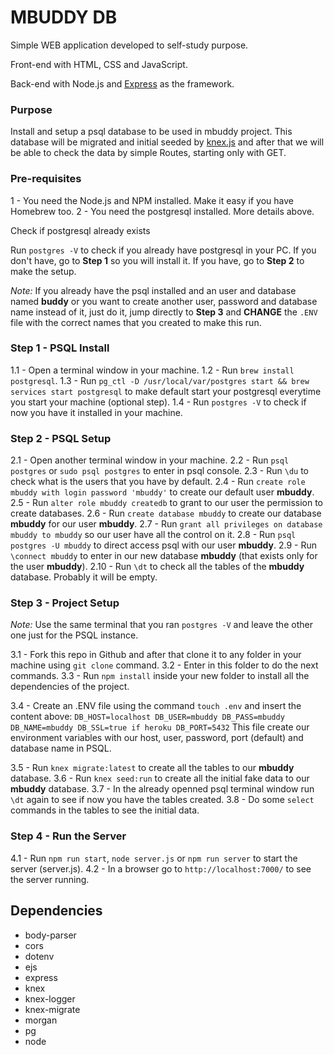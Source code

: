 # MBUDDY DB

Simple WEB application developed to self-study purpose.

Front-end with HTML, CSS and JavaScript.

Back-end with Node.js and [Express](http://expressjs.com/) as the framework.

### Purpose

Install and setup a psql database to be used in mbuddy project. This database will be migrated and initial seeded by [knex.js](https://knexjs.org/) and after that we will be able to check the data by simple Routes, starting only with GET.

### Pre-requisites

1 - You need the Node.js and NPM installed. Make it easy if you have Homebrew too.
2 - You need the postgresql installed. More details above.

Check if postgresql already exists

Run `postgres -V` to check if you already have postgresql in your PC. If you don't have, go to **Step 1** so you will install it. If you have, go to **Step 2** to make the setup.

*Note:* If you already have the psql installed and an user and database named **buddy** or you want to create another user, password and database name instead of it, just do it, jump directly to **Step 3** and **CHANGE** the `.ENV` file with the correct names that you created to make this run.

### Step 1 - PSQL Install

1.1 - Open a terminal window in your machine.
1.2 - Run `brew install postgresql`.
1.3 - Run `pg_ctl -D /usr/local/var/postgres start && brew services start postgresql` to make default start your postgresql everytime you start your machine (optional step).
1.4 - Run `postgres -V` to check if now you have it installed in your machine.

### Step 2 - PSQL Setup

2.1  - Open another terminal window in your machine.
2.2  - Run `psql postgres` or `sudo psql postgres` to enter in psql console.
2.3  - Run `\du` to check what is the users that you have by default.
2.4  - Run `create role mbuddy with login password 'mbuddy'` to create our default user **mbuddy**.
2.5  - Run `alter role mbuddy createdb` to grant to our user the permission to create databases.
2.6  - Run `create database mbuddy` to create our database **mbuddy** for our user **mbuddy**.
2.7  - Run `grant all privileges on database mbuddy to mbuddy` so our user have all the control on it.
2.8  - Run `psql postgres -U mbuddy` to direct access psql with our user **mbuddy**.
2.9  - Run `\connect mbuddy` to enter in our new database **mbuddy** (that exists only for the user **mbuddy**).
2.10 - Run `\dt` to check all the tables of the **mbuddy** database. Probably it will be empty.

### Step 3 - Project Setup

*Note:* Use the same terminal that you ran `postgres -V` and leave the other one just for the PSQL instance.

3.1 - Fork this repo in Github and after that clone it to any folder in your machine using `git clone` command.
3.2 - Enter in this folder to do the next commands.
3.3 - Run `npm install` inside your new folder to install all the dependencies of the project.

3.4 - Create an .ENV file using the command `touch .env` and insert the content above:
`DB_HOST=localhost
DB_USER=mbuddy
DB_PASS=mbuddy
DB_NAME=mbuddy
DB_SSL=true if heroku
DB_PORT=5432`
This file create our environment variables with our host, user, password, port (default) and database name in PSQL.

3.5 - Run `knex migrate:latest` to create all the tables to our **mbuddy** database.
3.6 - Run `knex seed:run` to create all the initial fake data to our **mbuddy** database.
3.7 - In the already openned psql terminal window run `\dt` again to see if now you have the tables created.
3.8 - Do some `select` commands in the tables to see the initial data.

### Step 4 - Run the Server

4.1 - Run `npm run start`, `node server.js` or `npm run server` to start the server (server.js).
4.2 - In a browser go to `http://localhost:7000/` to see the server running.

## Dependencies

* body-parser
* cors
* dotenv
* ejs
* express
* knex
* knex-logger
* knex-migrate
* morgan
* pg
* node

